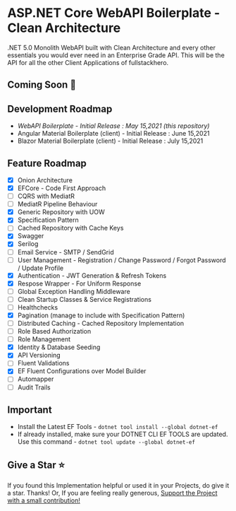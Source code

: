 # ASP.NET Core WebAPI Boilerplate - Clean Architecture

.NET 5.0 Monolith WebAPI built with Clean Architecture and every other essentials you would ever need in an Enterprise Grade API. This will be the API for all the other Client Applications of fullstackhero.

## Coming Soon 🚀

## Development Roadmap

- *WebAPI Boilerplate - Initial Release : May 15,2021 (this repository)*
- Angular Material Boilerplate (client) - Initial Release : June 15,2021
- Blazor Material Boilerplate (client) - Initial Release : July 15,2021

## Feature Roadmap

- [x] Onion Architecture
- [x] EFCore - Code First Approach
- [ ] CQRS with MediatR
- [ ] MediatR Pipeline Behaviour
- [x] Generic Repository with UOW
- [x] Specification Pattern
- [ ] Cached Repository with Cache Keys
- [x] Swagger
- [x] Serilog
- [ ] Email Service - SMTP / SendGrid
- [ ] User Management - Registration / Change Password / Forgot Password / Update Profile
- [x] Authentication - JWT Generation & Refresh Tokens
- [x] Respose Wrapper - For Uniform Response
- [ ] Global Exception Handling Middleware
- [ ] Clean Startup Classes & Service Registrations
- [ ] Healthchecks
- [x] Pagination (manage to include with Specification Pattern)
- [ ] Distributed Caching - Cached Repository Implementation
- [ ] Role Based Authorization
- [ ] Role Management
- [x] Identity & Database Seeding
- [x] API Versioning
- [ ] Fluent Validations
- [x] EF Fluent Configurations over Model Builder
- [ ] Automapper
- [ ] Audit Trails

## Important

- Install the Latest EF Tools - `dotnet tool install --global dotnet-ef`
- If already installed, make sure your DOTNET CLI EF TOOLS are updated. Use this command - `dotnet tool update --global dotnet-ef`

## Give a Star :star:

If you found this Implementation helpful or used it in your Projects, do give it a star. Thanks! Or, If you are feeling really generous, [Support the Project with a small contribution!](https://www.buymeacoffee.com/codewithmukesh)